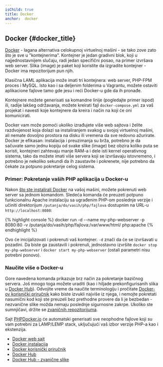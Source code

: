 ```yaml
---
isChild: true
title: Docker
anchor:  docker
---
```


## Docker {#docker_title}

[Docker] - lagana alternativa celokupnoj virtuelnoj mašini - se tako zove zato što je sve u "kontejnerima". Kontejner je
jedan gradivni blok, koji u najjednostavnijem slučaju, radi jedan specifični posao, na primer izvršava web server.
Slika (image) je paket koji koristite da izgradite kontejner - Docker ima repozitorijum pun njih.

Klasična LAML aplikacija može imati tri kontejnera: web server, PHP-FPM proces i MySQL. Isto kao i sa deljenim folderima
u Vagrantu, možete ostaviti aplikacione fajlove tamo gde jesu i reći Docker-u gde da ih pronađe.

Kontejnere možete generisati sa komandne linije (pogledajte primer ispod) ili, radije lakšeg održavanja, možete kreirati
fajl `docker-compose.yml` za vaš projekat i navesti koje kontejnere da kreira i način na koji će oni komunicirati.

Docker vam može pomoći ukoliko izrađujete više web sajtova i želite razdvojenost koja dolazi sa instaliranjem svakog u
svojoj virtuelnoj mašini, ali nemate dovoljno prostora na disku ili vremena da sve redovno ažurirate. Docker je efikasan:
instalacija i preuzimanja su brža, potrebno je da sačuvate samo jednu kopiju od svake slike (image) bez obzira koliko puta
se koristi, kontejneri zahtevaju manje RAM-a i dele isti kernel operativnog sistema, tako da možete imati više servera
koji se izvršavaju istovremeno, i potrebno je nekoliko sekundi da ih zaustavite i pokrenete, nije potrebno da čekate za
potpuno pokretanje celog sistema.

### Primer: Pokretanje vaših PHP aplikacija u Docker-u

Nakon [što ste instalirali Docker][docker-install] na vašoj mašini, možete pokrenuti web server sa jednom komandom.
Sledeća komanda će preuzeti potpuno funkcionalnu Apache instalaciju sa ugrađenim PHP-om poslednje verzije i učiniti direktorijum
`/putanja/do/vasih/php/fajlova` dostupnim na URL-u `http://localhost:8080`:

{% highlight console %}
docker run -d --name my-php-webserver -p 8080:80 -v /putanja/do/vasih/php/fajlova:/var/www/html/ php:apache
{% endhighlight %}

Ovo će inicijalizovati i pokrenuti vaš kontejner. `-d` znači da će se izvršavati u pozadini. Da biste ga zaustavili i
pokrenuli, jednostavno izvršite `docker stop my-php-webserver` i `docker start my-php-webserver` (ostali parametri nisu potrebni ponovo).

### Naučite više o Docker-u

Gore navedena komanda prikazuje brz način za pokretanje bazičnog servera. Još mnogo toga možete uraditi (kao i hiljade
prekonfigurisanih slika u [Docker Hub][docker-hub]). Odvojite vreme da naučite terminologiju i pročitate [Docker-ov korisnički priručnik][docker-doc]
kako biste izvukli najviše iz njega, i nemojte pokretati nasumični kod koji ste preuzeli bez prethodne provere da li je
bezbedan - nezvanične slike možda nemaju poslednje sigurnosne zakrpe. Ukoliko ste sumnjičavi, držite se [zvaničnih repozitorijuma][docker-hub-official].

Sajt [PHPDocker.io] će automatski generisati sve neophodne fajlove koji su vam potrebni za LAMP/LEMP stack, uključujući
vaš izbor verzije PHP-a kao i ekstenzija.

* [Docker web sajt][Docker]
* [Docker instalacija][docker-install]
* [Docker korisnički priručnik][docker-doc]
* [Docker Hub][docker-hub]
* [Docker Hub - zvanične slike][docker-hub-official]

[Docker]: http://docker.com/
[docker-hub]: https://hub.docker.com/
[docker-hub-official]: https://hub.docker.com/explore/
[docker-install]: https://docs.docker.com/installation/
[docker-doc]: https://docs.docker.com/userguide/
[PHPDocker.io]: https://phpdocker.io/generator
